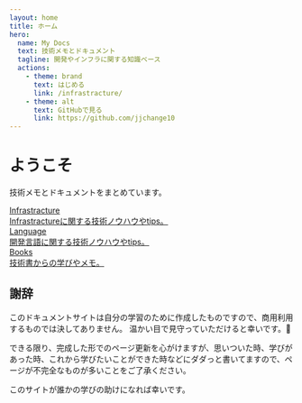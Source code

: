```yaml
---
layout: home
title: ホーム
hero:
  name: My Docs
  text: 技術メモとドキュメント
  tagline: 開発やインフラに関する知識ベース
  actions:
    - theme: brand
      text: はじめる
      link: /infrastracture/
    - theme: alt
      text: GitHubで見る
      link: https://github.com/jjchange10
---
```


<div class="home-content">

# ようこそ

技術メモとドキュメントをまとめています。

<div class="horizontal-cards">

<a class="simple-card" href="/KnowledgeBase/infrastracture/">
  <div class="card-title">Infrastracture</div>
  <div class="card-desc">Infrastractureに関する技術ノウハウやtips。</div>
</a>

<a class="simple-card" href="/KnowledgeBase/language">
  <div class="card-title">Language</div>
  <div class="card-desc">開発言語に関する技術ノウハウやtips。</div>
</a>

<a class="simple-card" href="/KnowledgeBase/books/sre">
  <div class="card-title">Books</div>
  <div class="card-desc">技術書からの学びやメモ。</div>
</a>

</div>

</div>


## 謝辞

このドキュメントサイトは自分の学習のために作成したものですので、商用利用するものでは決してありません。
温かい目で見守っていただけると幸いです。🙇

できる限り、完成した形でのページ更新を心がけますが、思いついた時、学びがあった時、これから学びたいことができた時などにダダっと書いてますので、ページが不完全なものが多いことをご了承ください。

このサイトが誰かの学びの助けになれば幸いです。


